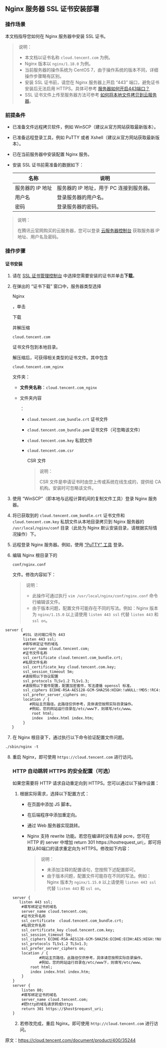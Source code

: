 ##  Nginx 服务器 SSL 证书安装部署 

###  操作场景

本文档指导您如何在 Nginx 服务器中安装 SSL 证书。

> ​                说明：              
>
> - 本文档以证书名称 `cloud.tencent.com` 为例。
> - Nginx 版本以 `nginx/1.18.0` 为例。
> - 当前服务器的操作系统为 CentOS 7，由于操作系统的版本不同，详细操作步骤略有区别。
> - 安装 SSL 证书前，请您在 Nginx 服务器上开启 “443” 端口，避免证书安装后无法启用 HTTPS。具体可参考 [服务器如何开启443端口？](https://cloud.tencent.com/document/product/400/45144)
> - SSL 证书文件上传至服务器方法可参考 [如何将本地文件拷贝到云服务器](https://cloud.tencent.com/document/product/213/39138)。

### 前提条件

- 已准备文件远程拷贝软件，例如 WinSCP（建议从官方网站获取最新版本）。

- 已准备远程登录工具，例如 PuTTY 或者 Xshell（建议从官方网站获取最新版本）。

- 已在当前服务器中安装配置 Nginx 服务。

- 安装 SSL 证书前需准备的数据如下：

  | 名称             | 说明                                     |
  | ---------------- | ---------------------------------------- |
  | 服务器的 IP 地址 | 服务器的 IP 地址，用于 PC 连接到服务器。 |
  | 用户名           | 登录服务器的用户名。                     |
  | 密码             | 登录服务器的密码。                       |

> 说明：              
>
> 在腾讯云官网购买的云服务器，您可以登录 [云服务器控制台](https://console.cloud.tencent.com/cvm)  获取服务器 IP 地址、用户名及密码。

### 操作步骤

#### 证书安装

1. 请在 [SSL 证书管理控制台](https://console.cloud.tencent.com/ssl) 中选择您需要安装的证书并单击**下载**。

2. 在弹出的 “证书下载” 窗口中，服务器类型选择 

   Nginx

   ，单击

   下载

   并解压缩 

   ```
   cloud.tencent.com
   ```

    证书文件包到本地目录。

   解压缩后，可获得相关类型的证书文件。其中包含 

   ```
   cloud.tencent.com_nginx
   ```

    文件夹：

   - **文件夹名称**：`cloud.tencent.com_nginx`

   - 文件夹内容

     ：

     - `cloud.tencent.com_bundle.crt` 证书文件

     - `cloud.tencent.com_bundle.pem` 证书文件（可忽略该文件）

     - `cloud.tencent.com.key` 私钥文件

     - ```
       cloud.tencent.com.csr
       ```

        CSR 文件            

       >  说明：              
       >
       > CSR 文件是申请证书时由您上传或系统在线生成的，提供给 CA 机构。安装时可忽略该文件。

3. 使用 “WinSCP”（即本地与远程计算机间的复制文件工具）登录 Nginx 服务器。

4. 将已获取到的 `cloud.tencent.com_bundle.crt` 证书文件和 `cloud.tencent.com.key` 私钥文件从本地目录拷贝到 Nginx 服务器的 `/usr/local/nginx/conf` 目录（此处为 Nginx 默认安装目录，请根据实际情况操作）下。

5. 远程登录 Nginx 服务器。例如，使用 [“PuTTY” 工具](https://cloud.tencent.com/document/product/213/35699#.E6.93.8D.E4.BD.9C.E6.AD.A5.E9.AA.A4) 登录。

6. 编辑 Nginx 根目录下的 

   ```
   conf/nginx.conf
   ```

    文件。修改内容如下：            

   > ​     说明：              
   >
   > - 此操作可通过执行 `vim /usr/local/nginx/conf/nginx.conf` 命令行编辑该文件。
   > - 由于版本问题，配置文件可能存在不同的写法。例如：Nginx 版本为 `nginx/1.15.0` 以上请使用 `listen 443 ssl` 代替 `listen 443` 和 `ssl on`。

```txt
server {
        #SSL 访问端口号为 443
        listen 443 ssl; 
        #填写绑定证书的域名
        server_name cloud.tencent.com; 
        #证书文件名称
        ssl_certificate cloud.tencent.com_bundle.crt; 
        #私钥文件名称
        ssl_certificate_key cloud.tencent.com.key; 
        ssl_session_timeout 5m;
        #请按照以下协议配置
        ssl_protocols TLSv1.2 TLSv1.3; 
        #请按照以下套件配置，配置加密套件，写法遵循 openssl 标准。
        ssl_ciphers ECDHE-RSA-AES128-GCM-SHA256:HIGH:!aNULL:!MD5:!RC4:!DHE; 
        ssl_prefer_server_ciphers on;
        location / {
           #网站主页路径。此路径仅供参考，具体请您按照实际目录操作。
           #例如，您的网站运行目录在/etc/www下，则填写/etc/www。
            root html; 
            index  index.html index.htm;
        }
   }
```

7. 在 Nginx 根目录下，通过执行以下命令验证配置文件问题。 

```txt
./sbin/nginx -t
```

8. 重启 Nginx，即可使用 `https://cloud.tencent.com` 进行访问。 

   ### HTTP 自动跳转 HTTPS 的安全配置（可选）

   如果您需要将 HTTP 请求自动重定向到 HTTPS。您可以通过以下操作设置：

   1. 根据实际需求，选择以下配置方式：

      - 在页面中添加 JS 脚本。

      - 在后端程序中添加重定向。

      - 通过 Web 服务器实现跳转。

      - Nginx 支持 rewrite 功能。若您在编译时没有去掉 pcre，您可在 HTTP 的 server 中增加 return 301 https://$host$request_uri;，即可将默认80端口的请求重定向为 HTTPS。修改如下内容：            

        > ​    说明：              
        >
        > - 未添加注释的配置语句，您按照下述配置即可。
        > - 由于版本问题，配置文件可能存在不同的写法。例如：Nginx 版本为 `nginx/1.15.0` 以上请使用 `listen 443 ssl` 代替 `listen 443` 和 `ssl on`。

   ```txt
   server {
      listen 443 ssl;
       #填写绑定证书的域名
       server_name cloud.tencent.com; 
       #证书文件名称
       ssl_certificate  cloud.tencent.com_bundle.crt; 
       #私钥文件名称
       ssl_certificate_key cloud.tencent.com.key; 
       ssl_session_timeout 5m;
       ssl_ciphers ECDHE-RSA-AES128-GCM-SHA256:ECDHE:ECDH:AES:HIGH:!NULL:!aNULL:!MD5:!ADH:!RC4;
       ssl_protocols TLSv1.2 TLSv1.3;
       ssl_prefer_server_ciphers on;
       location / {
               #网站主页路径。此路径仅供参考，具体请您按照实际目录操作。 
               #例如，您的网站运行目录在/etc/www下，则填写/etc/www。
           root html;
           index index.html index.htm;
       }
   }
   server {
       listen 80;
       #填写绑定证书的域名
       server_name cloud.tencent.com; 
       #把http的域名请求转成https
       return 301 https://$host$request_uri; 
   }
   ```

   2. 若修改完成，重启 Nginx。即可使用 `http://cloud.tencent.com` 进行访问。 

   

原文：https://cloud.tencent.com/document/product/400/35244